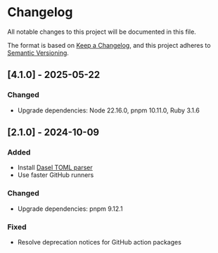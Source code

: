 # Changelog

All notable changes to this project will be documented in this file.

The format is based on [Keep a Changelog](https://keepachangelog.com/en/1.1.0/),
and this project adheres to [Semantic Versioning](https://semver.org/spec/v2.0.0.html).

## [4.1.0] - 2025-05-22

### Changed

- Upgrade dependencies: Node 22.16.0, pnpm 10.11.0, Ruby 3.1.6

## [2.1.0] - 2024-10-09

### Added

- Install [Dasel TOML parser](https://github.com/TomWright/dasel)
- Use faster GitHub runners

### Changed

- Upgrade dependencies: pnpm 9.12.1

### Fixed

- Resolve deprecation notices for GitHub action packages

